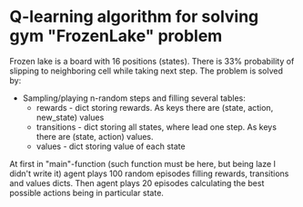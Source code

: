 # Q-learning algorithm for solving gym "FrozenLake" problem

Frozen lake is a board with 16 positions (states). There is 33% probability of slipping to neighboring
cell while taking next step.
The problem is solved by:
* Sampling/playing n-random steps and filling several tables:
	* rewards - dict storing rewards. As keys there are (state, action, new_state) values
	* transitions - dict storing all states, where lead one step. As keys there are (state, action) values.
	* values - dict storing value of each state

At first in "main"-function (such function must be here, but being laze I didn't write it) agent plays 100 random episodes
filling rewards, transitions and values dicts. Then agent plays 20 episodes calculating the best possible actions being
in particular state.
